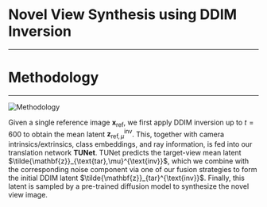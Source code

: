 # Novel View Synthesis using DDIM Inversion
---
# Methodology
---
![Methodology](arch.png)

<!-- **Overview:**   -->
Given a single reference image $\mathbf{x_{\text{ref}}}$, we first apply DDIM inversion up to $t=600$ to obtain the mean latent $\mathbf{z}_{\text{ref},\mu}^{\text{inv}}$. 
This, together with camera intrinsics/extrinsics, class embeddings, and ray information, is fed into our translation network **TUNet**. 
TUNet predicts the target-view mean latent $\tilde{\mathbf{z}}_{\text{tar},\mu}^{\text{inv}}$, which we combine with the corresponding noise component via one of our fusion strategies to form the initial DDIM latent $\tilde{\mathbf{z}}_{tar}^{\text{inv}}$. 
Finally, this latent is sampled by a pre-trained diffusion model to synthesize the novel view image.
